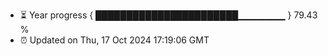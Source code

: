 - ⏳ Year progress { ███████████████████████▁▁▁▁▁▁▁ } 79.43 %
- ⏰ Updated on Thu, 17 Oct 2024 17:19:06 GMT

